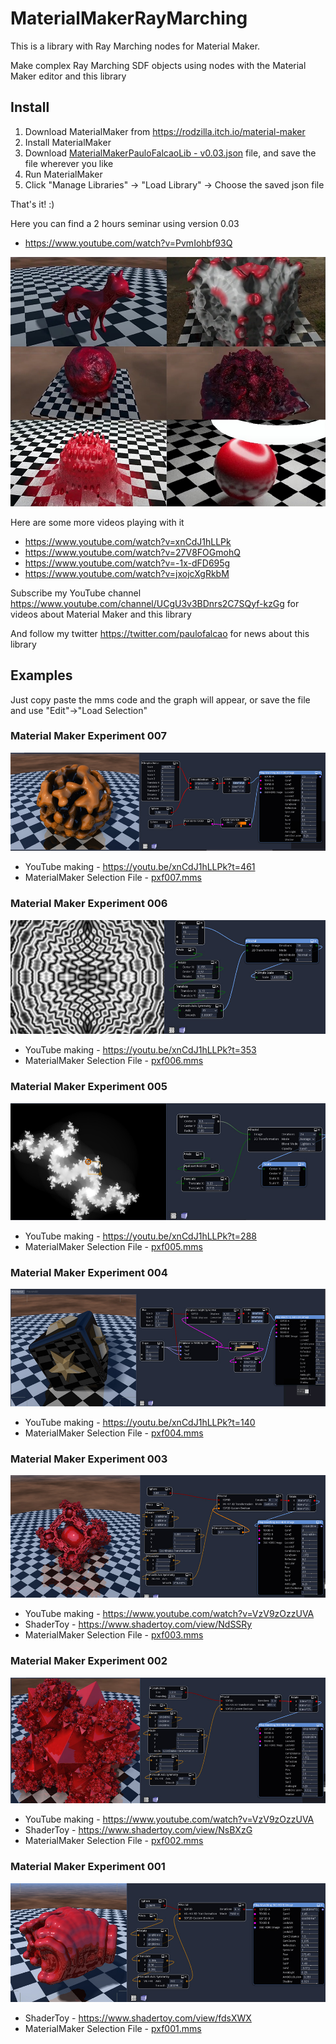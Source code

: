 # MaterialMakerRayMarching

This is a library with Ray Marching nodes for Material Maker.

Make complex Ray Marching SDF objects using nodes with the Material Maker editor and this library

## Install

1. Download MaterialMaker from https://rodzilla.itch.io/material-maker
2. Install MaterialMaker
3. Download [MaterialMakerPauloFalcaoLib - v0.03.json](https://github.com/paulofalcao/MaterialMakerRayMarching/raw/main/MaterialMakerPauloFalcaoLib%20-%20v0.02.json) file, and save the file wherever you like
5. Run MaterialMaker
6. Click "Manage Libraries" -> "Load Library" -> Choose the saved json file

That's it! :)

Here you can find a 2 hours seminar using version 0.03
 * https://www.youtube.com/watch?v=PvmIohbf93Q

![Inercia2021](Examples/Inercia2021_comp.jpg)

Here are some more videos playing with it
* https://www.youtube.com/watch?v=xnCdJ1hLLPk
* https://www.youtube.com/watch?v=27V8FOGmohQ
* https://www.youtube.com/watch?v=-1x-dFD695g
* https://www.youtube.com/watch?v=jxojcXgRkbM

Subscribe my YouTube channel https://www.youtube.com/channel/UCgU3v3BDnrs2C7SQyf-kzGg for videos about Material Maker and this library

And follow my twitter https://twitter.com/paulofalcao for news about this library

## Examples

Just copy paste the mms code and the graph will appear, or save the file and use "Edit"->"Load Selection"

### Material Maker Experiment 007
![pxf007](Examples/pxf007_large.jpg)
* YouTube making - https://youtu.be/xnCdJ1hLLPk?t=461
* MaterialMaker Selection File - [pxf007.mms ](Examples/pxf007.mms)

### Material Maker Experiment 006
![pxf006](Examples/pxf006_large.jpg)
* YouTube making - https://youtu.be/xnCdJ1hLLPk?t=353
* MaterialMaker Selection File - [pxf006.mms ](Examples/pxf006.mms)

### Material Maker Experiment 005
![pxf005](Examples/pxf005_large.jpg)
* YouTube making - https://youtu.be/xnCdJ1hLLPk?t=288
* MaterialMaker Selection File - [pxf005.mms ](Examples/pxf005.mms)

### Material Maker Experiment 004
![pxf004](Examples/pxf004_large.jpg)
* YouTube making - https://youtu.be/xnCdJ1hLLPk?t=140
* MaterialMaker Selection File - [pxf004.mms ](Examples/pxf004.mms)

### Material Maker Experiment 003
![pxf003](Examples/pxf003_large.jpg)
* YouTube making - https://www.youtube.com/watch?v=VzV9zOzzUVA
* ShaderToy - https://www.shadertoy.com/view/NdSSRy
* MaterialMaker Selection File - [pxf003.mms ](Examples/pxf003.mms)

### Material Maker Experiment 002
![pxf002](Examples/pxf002_large.jpg)
* YouTube making - https://www.youtube.com/watch?v=VzV9zOzzUVA
* ShaderToy - https://www.shadertoy.com/view/NsBXzG
* MaterialMaker Selection File - [pxf002.mms ](Examples/pxf002.mms)

### Material Maker Experiment 001
![pxf001](Examples/pxf001_large.jpg)
* ShaderToy - https://www.shadertoy.com/view/fdsXWX
* MaterialMaker Selection File - [pxf001.mms ](Examples/pxf001.mms)

